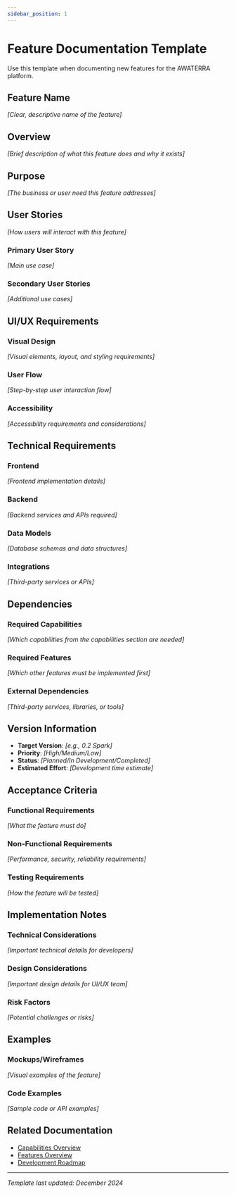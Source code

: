 ```yaml
---
sidebar_position: 1
---
```


# Feature Documentation Template

Use this template when documenting new features for the AWATERRA platform.

## Feature Name
*[Clear, descriptive name of the feature]*

## Overview
*[Brief description of what this feature does and why it exists]*

## Purpose
*[The business or user need this feature addresses]*

## User Stories
*[How users will interact with this feature]*

### Primary User Story
*[Main use case]*

### Secondary User Stories
*[Additional use cases]*

## UI/UX Requirements

### Visual Design
*[Visual elements, layout, and styling requirements]*

### User Flow
*[Step-by-step user interaction flow]*

### Accessibility
*[Accessibility requirements and considerations]*

## Technical Requirements

### Frontend
*[Frontend implementation details]*

### Backend
*[Backend services and APIs required]*

### Data Models
*[Database schemas and data structures]*

### Integrations
*[Third-party services or APIs]*

## Dependencies

### Required Capabilities
*[Which capabilities from the capabilities section are needed]*

### Required Features
*[Which other features must be implemented first]*

### External Dependencies
*[Third-party services, libraries, or tools]*

## Version Information

- **Target Version**: *[e.g., 0.2 Spark]*
- **Priority**: *[High/Medium/Low]*
- **Status**: *[Planned/In Development/Completed]*
- **Estimated Effort**: *[Development time estimate]*

## Acceptance Criteria

### Functional Requirements
*[What the feature must do]*

### Non-Functional Requirements
*[Performance, security, reliability requirements]*

### Testing Requirements
*[How the feature will be tested]*

## Implementation Notes

### Technical Considerations
*[Important technical details for developers]*

### Design Considerations
*[Important design details for UI/UX team]*

### Risk Factors
*[Potential challenges or risks]*

## Examples

### Mockups/Wireframes
*[Visual examples of the feature]*

### Code Examples
*[Sample code or API examples]*

## Related Documentation

- [Capabilities Overview](/docs/capabilities/intro)
- [Features Overview](/docs/features/intro)
- [Development Roadmap](/docs/roadmap/intro)

---

*Template last updated: December 2024*
